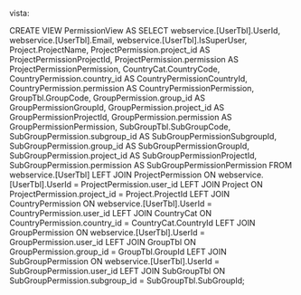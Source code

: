 vista:

CREATE VIEW PermissionView AS
SELECT 
    webservice.[UserTbl].UserId,
    webservice.[UserTbl].Email,
    webservice.[UserTbl].IsSuperUser,
    Project.ProjectName,
    ProjectPermission.project_id AS ProjectPermissionProjectId,
    ProjectPermission.permission AS ProjectPermissionPermission,
    CountryCat.CountryCode,
    CountryPermission.country_id AS CountryPermissionCountryId,
    CountryPermission.permission AS CountryPermissionPermission,
    GroupTbl.GroupCode,
    GroupPermission.group_id AS GroupPermissionGroupId,
    GroupPermission.project_id AS GroupPermissionProjectId,
    GroupPermission.permission AS GroupPermissionPermission,
    SubGroupTbl.SubGroupCode,
    SubGroupPermission.subgroup_id AS SubGroupPermissionSubgroupId,
    SubGroupPermission.group_id AS SubGroupPermissionGroupId,
    SubGroupPermission.project_id AS SubGroupPermissionProjectId,
    SubGroupPermission.permission AS SubGroupPermissionPermission
FROM
    webservice.[UserTbl]
LEFT JOIN
    ProjectPermission ON webservice.[UserTbl].UserId = ProjectPermission.user_id
LEFT JOIN
    Project ON ProjectPermission.project_id = Project.ProjectId
LEFT JOIN
    CountryPermission ON webservice.[UserTbl].UserId = CountryPermission.user_id
LEFT JOIN
    CountryCat ON CountryPermission.country_id = CountryCat.CountryId
LEFT JOIN
    GroupPermission ON webservice.[UserTbl].UserId = GroupPermission.user_id
LEFT JOIN
    GroupTbl ON GroupPermission.group_id = GroupTbl.GroupId
LEFT JOIN
    SubGroupPermission ON webservice.[UserTbl].UserId = SubGroupPermission.user_id
LEFT JOIN
    SubGroupTbl ON SubGroupPermission.subgroup_id = SubGroupTbl.SubGroupId;